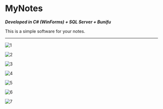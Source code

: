 # MyNotes

***Developed in C# (WinForms) + SQL Server + Bunifu***

This is a simple software for your notes.

---------------------------

![1](https://user-images.githubusercontent.com/54969894/100527388-de638000-31b0-11eb-8d0a-523621b5c0fb.png)

![2](https://user-images.githubusercontent.com/54969894/100527405-ffc46c00-31b0-11eb-81f4-bf037ff57f98.png)

![3](https://user-images.githubusercontent.com/54969894/100527411-0d79f180-31b1-11eb-9a9a-693dac06dd0c.png)

![4](https://user-images.githubusercontent.com/54969894/100527413-123ea580-31b1-11eb-895a-f49e8d93c244.png)

![5](https://user-images.githubusercontent.com/54969894/100527415-15d22c80-31b1-11eb-9b17-8434e1136925.png)

![6](https://user-images.githubusercontent.com/54969894/100527418-19fe4a00-31b1-11eb-951d-0b854967aac5.png)

![7](https://user-images.githubusercontent.com/54969894/100527420-1d91d100-31b1-11eb-959b-81e20352fdbb.png)
